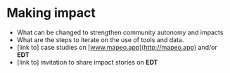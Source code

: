 # Making impact



* What can be changed to strengthen community autonomy and impacts
* What are the steps to iterate on the use of tools and data.
* \[link to] case studies on [www.mapeo.app](http://mapeo.app) and/or **EDT**
* \[link to] invitation to share impact stories on **EDT**
